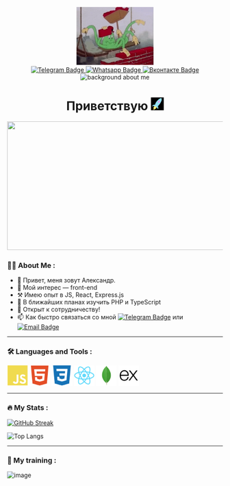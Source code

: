 
<div id="header" align="center">
  <img src="./src/img/octopus_bartender.webp" width="180"/>
</div>


<div id="badges" align="center">
  <a target='_blank' rel='noreferrer' href="https://t.me/forgohill">
    <img src="https://img.shields.io/badge/Telegram-2AABED?style=for-the-badge&logo=telegram&logoColor=white" alt="Telegram Badge"/>
  </a>
  <a target='_blank' rel='noreferrer' href="https://wa.me/79092876006?text=%D0%9F%D1%80%D0%B8%D0%B2%D0%B5%D1%82!%20%F0%9F%91%8B">
  <img src="https://img.shields.io/badge/Whatsapp-55A605?style=for-the-badge&logo=whatsapp&logoColor=white" alt="Whatsapp Badge"/>
  </a>
  <a target='_blank' rel='noreferrer' href="https://vk.com/marlo">
  <img src="https://img.shields.io/badge/вконтакте-blue?style=for-the-badge&logo=VK&logoColor=white" alt="Вконтакте Badge"/>
  </a>

  <img src="https://komarev.com/ghpvc/?username=forgohill&style=flat-square&color=000000" alt="background about me"/>
</div>
 
<h1 align="center">
  Приветствую <img src="./src/img/rockets.gif" width="30px"/>
</h1>
<div align="center">
  <img src="./src//img/background.avif" width="640" height="300"/>
</div>

### :man_technologist: About Me :

- 👋 Привет, меня зовут Александр.
- 👀 Мой интерес — front-end
- ⚒️ Имею опыт в JS, React, Express.js
- 🌱 В ближайших планах изучить PHP и TypeScript
- 💞️ Открыт к сотрудничеству!
- 📫 Как быстро связаться со мной <a target='_blank' rel='noreferrer' href="https://t.me/forgohill"> <img src="https://img.shields.io/badge/Telegram-2AABED?logo=telegram&logoColor=white" alt="Telegram Badge"/></a> или <a target='_blank' rel='noreferrer' href="mailto:alexander.belov.job@yandex.ru"><img src="https://img.shields.io/badge/alexander.belov.job@yandex.ru-grey?logo=maildotru&logoColor=white" alt="Email Badge"/></a>


<!-- 
---

[вконтакте](https://vk.com/marlo) | [Whatsapp](https://web.whatsapp.com/send?phone=79092876006) | [Instagram](https://www.instagram.com/forgohill/)

-->
---
### :hammer_and_wrench: Languages and Tools :

<img src="./src/img/tolls_icons/javascript-plain.svg" style="width: 48px"/>
<img src="./src/img/tolls_icons/html5-plain.svg" style="width: 48px"/>
<img src="./src/img/tolls_icons/css3-plain.svg" style="width: 48px"/>
<img src="./src/img/tolls_icons/react-original.svg" style="width: 48px"/>
<img src="./src//img//tolls_icons/mongodb-original.svg" style="width: 48px"/>
<img src="./src/img/tolls_icons/express-original.svg" style="width: 48px"/>

---

### :fire: My Stats :

[![GitHub Streak](https://github-readme-streak-stats.herokuapp.com?user=forgohill&theme=dark&hide_border=true&locale=ru)](https://git.io/streak-stats)

![Top Langs](https://github-readme-stats.vercel.app/api/top-langs/?username=forgohill&layout=compact&theme=vision-friendly-dark)

---
### :rocket: My training :

![image](https://www.codewars.com/users/forgohill/badges/small)

<!---
forgohill/forgohill is a ✨ special ✨ repository because its `README.md` (this file) appears on your GitHub profile.
You can click the Preview link to take a look at your changes.
--->

